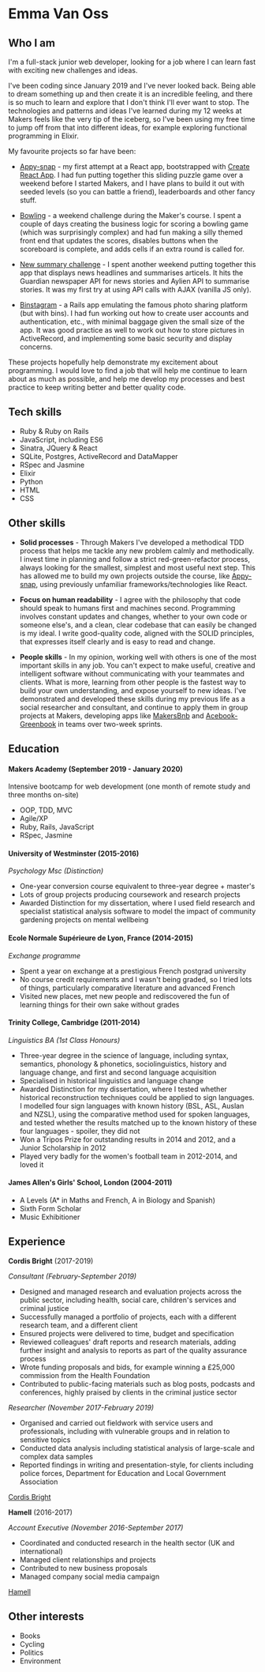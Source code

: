 # Emma Van Oss

## Who I am

I'm a full-stack junior web developer, looking for a job where I can learn fast
with exciting new challenges and ideas.

I've been coding since January 2019 and I've never looked back. Being able to
dream something up and then create it is an incredible feeling, and there is so
much to learn and explore that I don't think I'll ever want to stop. The
technologies and patterns and ideas I've learned during my 12 weeks at Makers
feels like the very tip of the iceberg, so I've been using my free time to jump
off from that into different ideas, for example exploring functional
programming in Elixir.

My favourite projects so far have been:

* [Appy-snap](https://github.com/emmavanoss/appy-snap) - my first attempt at a
  React app, bootstrapped with [Create React App](https://github.com/facebook/create-react-app).
  I had fun putting together this sliding puzzle game over a weekend before I started Makers, and I have plans to
  build it out with seeded levels (so you can battle a friend), leaderboards
  and other fancy stuff.
  
* [Bowling](https://github.com/emmavanoss/bowling-challenge) - a weekend
  challenge during the Maker's course. I spent a couple of days creating the
  business logic for scoring a bowling game (which was surprisingly complex)
  and had fun making a silly themed front end that updates the scores, disables
  buttons when the scoreboard is complete, and adds cells if an extra round is
  called for.
  
* [New summary challenge](https://github.com/emmavanoss/news-summary-challenge) - I spent another weekend putting together this app that displays news headlines and summarises articels. It hits the Guardian
    newspaper API for news stories and
    Aylien API to summarise stories. It was my first try at using API calls with AJAX (vanilla JS only).
    
* [Binstagram](https://github.com/emmavanoss/binstagram) - a Rails app
  emulating the famous photo sharing platform (but with bins). I had fun
  working out how to create user accounts and authentication, etc., with
  minimal baggage given the small size of the app. It was good practice as well
  to work out how to store pictures in ActiveRecord, and implementing some
  basic security and display concerns.

These projects hopefully help demonstrate my excitement about programming. I
would love to find a job that will help me continue to learn about as much as
possible, and help me develop my processes and best practice to keep writing
better and better quality code.

## Tech skills

* Ruby & Ruby on Rails
* JavaScript, including ES6
* Sinatra, JQuery & React
* SQLite, Postgres, ActiveRecord and DataMapper
* RSpec and Jasmine
* Elixir
* Python
* HTML
* CSS

## Other skills

* **Solid processes** - Through Makers I've developed a methodical TDD process that helps me tackle any new problem calmly and methodically. I invest time in planning and follow a strict red-green-refactor process, always looking for the smallest, simplest and most useful next step. This has allowed me to build my own projects outside the course, like [Appy-snap](https://github.com/emmavanoss/appy-snap), using previously unfamiliar frameworks/technologies like React.

*  **Focus on human readability** - I agree with the philosophy that code should speak to humans first and machines second. Programming involves constant updates and changes, whether to your own code or someone else's, and a clean, clear codebase that can easily be changed is my ideal. I write good-quality code, aligned with the SOLID principles, that expresses itself clearly and is easy to read and change.

* **People skills** - In my opinion, working well with others is one of the most important skills in any job. You can't expect to make useful, creative and intelligent software without communicating with your teammates and clients. What is more, learning from other people is the fastest way to build your own understanding, and expose yourself to new ideas. I've demonstrated and developed these skills during my previous life as a social researcher and consultant, and continue to apply them in group projects at Makers, developing apps like [MakersBnb](https://github.com/emmavanoss/makersbnb) and [Acebook-Greenbook](https://github.com/elfiyang16/acebook-greenbook) in teams over two-week sprints.

## Education

#### Makers Academy (September 2019 - January 2020)

Intensive bootcamp for web development (one month of remote study and three months on-site)
- OOP, TDD, MVC
- Agile/XP
- Ruby, Rails, JavaScript
- RSpec, Jasmine

#### University of Westminster (2015-2016)

*Psychology Msc (Distinction)*

* One-year conversion course equivalent to three-year degree + master's  
* Lots of group projects producing coursework and research projects  
* Awarded Distinction for my dissertation, where I used field research and specialist statistical analysis 
  software to model the impact of community gardening projects on mental wellbeing

#### Ecole Normale Supérieure de Lyon, France (2014-2015)

*Exchange programme*

* Spent a year on exchange at a prestigious French postgrad university
* No course credit requirements and I wasn't being graded, so I tried lots of things, particularly comparative literature and advanced French
* Visited new places, met new people and rediscovered the fun of learning things for their own sake without grades

#### Trinity College, Cambridge (2011-2014)

*Linguistics BA (1st Class Honours)*

* Three-year degree in the science of language, including syntax, semantics,
  phonology & phonetics, sociolinguistics, history and language change, and 
  first and second language acquisition
* Specialised in historical linguistics and language change
* Awarded Distinction for my dissertation, where I tested whether historical reconstruction techniques could be applied to sign languages. I modelled four sign languages with known history (BSL, ASL, Auslan and NZSL), using the comparative method used for spoken languages, and tested whether the results matched up to the known history of these four languages - spoiler, they did not
* Won a Tripos Prize for outstanding results in 2014 and 2012, and a Junior Scholarship in 2012
* Played very badly for the women's football team in 2012-2014, and loved it

#### James Allen's Girls' School, London (2004-2011)

- A Levels (A\* in Maths and French, A in Biology and Spanish)
- Sixth Form Scholar
- Music Exhibitioner

## Experience

**Cordis Bright** (2017-2019)  
  
*Consultant (February-September 2019)*  

- Designed and managed research and evaluation projects across the public sector, including health, social care, children's services and criminal justice
- Successfully managed a portfolio of projects, each with a different research team, and a different client
- Ensured projects were delivered to time, budget and specification
- Reviewed colleagues' draft reports and research
  materials, adding further insight and analysis to reports as part of the quality assurance process
- Wrote funding proposals and bids, for example winning a £25,000 commission from the Health Foundation
- Contributed to public-facing materials such as blog posts, podcasts and conferences, highly praised by clients in the criminal justice sector

*Researcher (November 2017-February 2019)*

- Organised and carried out fieldwork with service users and professionals, including with vulnerable groups and in relation to sensitive topics
- Conducted data analysis including statistical analysis of large-scale and complex data samples
- Reported findings in writing and presentation-style, for clients including police forces, Department for Education and Local Government Association

[Cordis Bright](https://www.cordisbright.co.uk/)

**Hamell** (2016-2017)  
 
*Account Executive (November 2016-September 2017)*

- Coordinated and conducted research in the health sector (UK and international)
- Managed client relationships and projects
- Contributed to new business proposals
- Managed company social media campaign

[Hamell](https://www.hamell.co.uk/)

## Other interests

- Books
- Cycling
- Politics
- Environment
